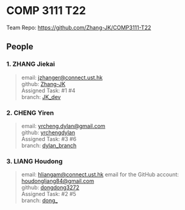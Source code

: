 # COMP 3111 T22
Team Repo: https://github.com/Zhang-JK/COMP3111-T22


## People
### 1. ZHANG Jiekai
> email: jzhanger@connect.ust.hk  
> github: [Zhang-JK](https://github.com/Zhang-JK)  
> Assigned Task: #1 #4  
> branch: [JK_dev](https://github.com/Zhang-JK/COMP3111-T22/tree/JK_dev)  

### 2. CHENG Yiren
> email: yrcheng.dylan@gmail.com  
> github: [yrchengdylan](https://github.com/yrchengdylan)  
> Assigned Task: #3 #6  
> branch: [dylan_branch](https://github.com/Zhang-JK/COMP3111-T22/tree/dylan_branch) 

### 3. LIANG Houdong
> email: hliangam@connect.ust.hk
> email for the GitHub account: houdongliang84@gmail.com  
> github: [dongdong3272](https://github.com/dongdong3272)  
> Assigned Task: #2 #5  
> branch: [dong_](https://github.com/Zhang-JK/COMP3111-T22/tree/dong_)
